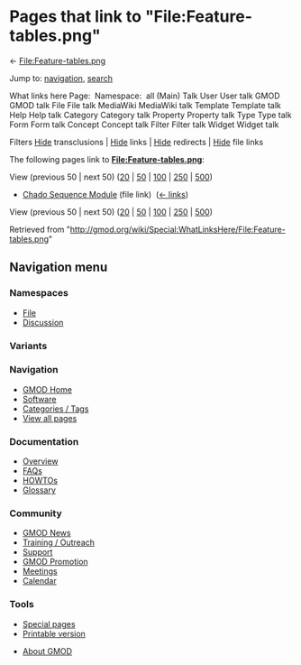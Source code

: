 <div id="mw-page-base" class="noprint">

</div>

<div id="mw-head-base" class="noprint">

</div>

<div id="content" class="mw-body" role="main">

<span id="top"></span>

<div id="mw-js-message" style="display:none;">

</div>



# <span dir="auto">Pages that link to "File:Feature-tables.png"</span>

<div id="bodyContent">

<div id="contentSub">

←
[File:Feature-tables.png](/wiki/File:Feature-tables.png "File:Feature-tables.png")

</div>

<div id="jump-to-nav" class="mw-jump">

Jump to: [navigation](#mw-navigation), [search](#p-search)

</div>

<div id="mw-content-text">

What links here Page:  Namespace:  all (Main) Talk User User talk GMOD
GMOD talk File File talk MediaWiki MediaWiki talk Template Template talk
Help Help talk Category Category talk Property Property talk Type Type
talk Form Form talk Concept Concept talk Filter Filter talk Widget
Widget talk

Filters
[Hide](/mediawiki/index.php?title=Special:WhatLinksHere/File:Feature-tables.png&hidetrans=1 "Special:WhatLinksHere/File:Feature-tables.png")
transclusions \|
[Hide](/mediawiki/index.php?title=Special:WhatLinksHere/File:Feature-tables.png&hidelinks=1 "Special:WhatLinksHere/File:Feature-tables.png")
links \|
[Hide](/mediawiki/index.php?title=Special:WhatLinksHere/File:Feature-tables.png&hideredirs=1 "Special:WhatLinksHere/File:Feature-tables.png")
redirects \|
[Hide](/mediawiki/index.php?title=Special:WhatLinksHere/File:Feature-tables.png&hideimages=1 "Special:WhatLinksHere/File:Feature-tables.png")
file links

The following pages link to
**[File:Feature-tables.png](/wiki/File:Feature-tables.png "File:Feature-tables.png")**:

View (previous 50 \| next 50)
([20](/mediawiki/index.php?title=Special:WhatLinksHere/File:Feature-tables.png&limit=20 "Special:WhatLinksHere/File:Feature-tables.png")
\|
[50](/mediawiki/index.php?title=Special:WhatLinksHere/File:Feature-tables.png&limit=50 "Special:WhatLinksHere/File:Feature-tables.png")
\|
[100](/mediawiki/index.php?title=Special:WhatLinksHere/File:Feature-tables.png&limit=100 "Special:WhatLinksHere/File:Feature-tables.png")
\|
[250](/mediawiki/index.php?title=Special:WhatLinksHere/File:Feature-tables.png&limit=250 "Special:WhatLinksHere/File:Feature-tables.png")
\|
[500](/mediawiki/index.php?title=Special:WhatLinksHere/File:Feature-tables.png&limit=500 "Special:WhatLinksHere/File:Feature-tables.png"))

- [Chado Sequence
  Module](/wiki/Chado_Sequence_Module "Chado Sequence Module") (file
  link) ‎ <span class="mw-whatlinkshere-tools">([←
  links](/mediawiki/index.php?title=Special:WhatLinksHere&target=Chado+Sequence+Module "Special:WhatLinksHere"))</span>

View (previous 50 \| next 50)
([20](/mediawiki/index.php?title=Special:WhatLinksHere/File:Feature-tables.png&limit=20 "Special:WhatLinksHere/File:Feature-tables.png")
\|
[50](/mediawiki/index.php?title=Special:WhatLinksHere/File:Feature-tables.png&limit=50 "Special:WhatLinksHere/File:Feature-tables.png")
\|
[100](/mediawiki/index.php?title=Special:WhatLinksHere/File:Feature-tables.png&limit=100 "Special:WhatLinksHere/File:Feature-tables.png")
\|
[250](/mediawiki/index.php?title=Special:WhatLinksHere/File:Feature-tables.png&limit=250 "Special:WhatLinksHere/File:Feature-tables.png")
\|
[500](/mediawiki/index.php?title=Special:WhatLinksHere/File:Feature-tables.png&limit=500 "Special:WhatLinksHere/File:Feature-tables.png"))

</div>

<div class="printfooter">

Retrieved from
"<http://gmod.org/wiki/Special:WhatLinksHere/File:Feature-tables.png>"

</div>

<div id="catlinks" class="catlinks catlinks-allhidden">

</div>

<div class="visualClear">

</div>

</div>

</div>

<div id="mw-navigation">

## Navigation menu

<div id="mw-head">



<div id="left-navigation">

<div id="p-namespaces" class="vectorTabs" role="navigation"
aria-labelledby="p-namespaces-label">

### Namespaces

- <span id="ca-nstab-image"><a href="/wiki/File:Feature-tables.png" accesskey="c"
  title="View the file page [c]">File</a></span>
- <span id="ca-talk"><a
  href="/mediawiki/index.php?title=File_talk:Feature-tables.png&amp;action=edit&amp;redlink=1"
  accesskey="t"
  title="Discussion about the content page [t]">Discussion</a></span>

</div>

<div id="p-variants" class="vectorMenu emptyPortlet" role="navigation"
aria-labelledby="p-variants-label">

### 

### Variants[](#)

<div class="menu">

</div>

</div>

</div>

<div id="right-navigation">





</div>



</div>

</div>

</div>

<div id="mw-panel">

<div id="p-logo" role="banner">

<a href="/wiki/Main_Page"
style="background-image: url(http://gmod.org/images/GMOD-cogs.png);"
title="Visit the main page"></a>

</div>

<div id="p-Navigation" class="portal" role="navigation"
aria-labelledby="p-Navigation-label">

### Navigation

<div class="body">

- <span id="n-GMOD-Home">[GMOD Home](/wiki/Main_Page)</span>
- <span id="n-Software">[Software](/wiki/GMOD_Components)</span>
- <span id="n-Categories-.2F-Tags">[Categories /
  Tags](/wiki/Categories)</span>
- <span id="n-View-all-pages">[View all
  pages](/wiki/Special:AllPages)</span>

</div>

</div>

<div id="p-Documentation" class="portal" role="navigation"
aria-labelledby="p-Documentation-label">

### Documentation

<div class="body">

- <span id="n-Overview">[Overview](/wiki/Overview)</span>
- <span id="n-FAQs">[FAQs](/wiki/Category:FAQ)</span>
- <span id="n-HOWTOs">[HOWTOs](/wiki/Category:HOWTO)</span>
- <span id="n-Glossary">[Glossary](/wiki/Glossary)</span>

</div>

</div>

<div id="p-Community" class="portal" role="navigation"
aria-labelledby="p-Community-label">

### Community

<div class="body">

- <span id="n-GMOD-News">[GMOD News](/wiki/GMOD_News)</span>
- <span id="n-Training-.2F-Outreach">[Training /
  Outreach](/wiki/Training_and_Outreach)</span>
- <span id="n-Support">[Support](/wiki/Support)</span>
- <span id="n-GMOD-Promotion">[GMOD
  Promotion](/wiki/GMOD_Promotion)</span>
- <span id="n-Meetings">[Meetings](/wiki/Meetings)</span>
- <span id="n-Calendar">[Calendar](/wiki/Calendar)</span>

</div>

</div>

<div id="p-tb" class="portal" role="navigation"
aria-labelledby="p-tb-label">

### Tools

<div class="body">

- <span id="t-specialpages"><a href="/wiki/Special:SpecialPages" accesskey="q"
  title="A list of all special pages [q]">Special pages</a></span>
- <span id="t-print"><a
  href="/mediawiki/index.php?title=Special:WhatLinksHere/File:Feature-tables.png&amp;printable=yes"
  rel="alternate" accesskey="p"
  title="Printable version of this page [p]">Printable version</a></span>

</div>

</div>

</div>

</div>

<div id="footer" role="contentinfo">

- <span id="footer-places-about">[About
  GMOD](/wiki/GMOD:About "GMOD:About")</span>

<!-- -->






</div>
